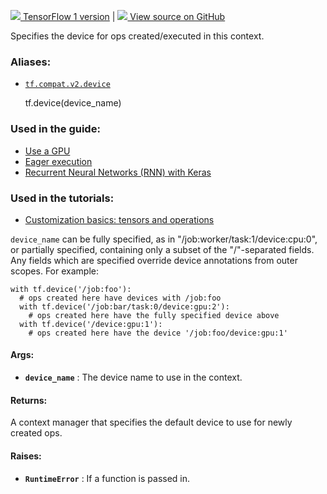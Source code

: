 [ ![](https://tensorflow.google.cn/images/tf_logo_32px.png) TensorFlow 1
version](/versions/r1.15/api_docs/python/tf/device) |  [
![](https://tensorflow.google.cn/images/GitHub-Mark-32px.png) View source on
GitHub
](https://github.com/tensorflow/tensorflow/blob/r2.0/tensorflow/python/framework/ops.py#L5147-L5177)  
  
  
Specifies the device for ops created/executed in this context.

### Aliases:

  * [`tf.compat.v2.device`](/api_docs/python/tf/device)

    
    
    tf.device(device_name)
    

### Used in the guide:

  * [Use a GPU](https://tensorflow.google.cn/guide/gpu)
  * [Eager execution](https://tensorflow.google.cn/guide/eager)
  * [Recurrent Neural Networks (RNN) with Keras](https://tensorflow.google.cn/guide/keras/rnn)

### Used in the tutorials:

  * [Customization basics: tensors and operations](https://tensorflow.google.cn/tutorials/customization/basics)

`device_name` can be fully specified, as in "/job:worker/task:1/device:cpu:0",
or partially specified, containing only a subset of the "/"-separated fields.
Any fields which are specified override device annotations from outer scopes.
For example:

    
    
    with tf.device('/job:foo'):
      # ops created here have devices with /job:foo
      with tf.device('/job:bar/task:0/device:gpu:2'):
        # ops created here have the fully specified device above
      with tf.device('/device:gpu:1'):
        # ops created here have the device '/job:foo/device:gpu:1'
    

#### Args:

  * **`device_name`** : The device name to use in the context.

#### Returns:

A context manager that specifies the default device to use for newly created
ops.

#### Raises:

  * **`RuntimeError`** : If a function is passed in.

